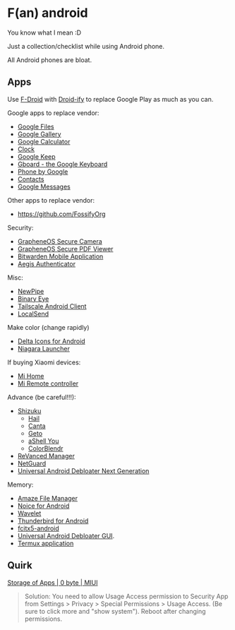 # F(an) android

You know what I mean :D

Just a collection/checklist while using Android phone.

All Android phones are bloat.

## Apps

Use [F-Droid](https://f-droid.org/en/) with
[Droid-ify](https://github.com/Droid-ify/client) to replace Google Play as much
as you can.

Google apps to replace vendor:

- [Google Files](https://play.google.com/store/apps/details?id=com.google.android.apps.nbu.files)
- [Google Gallery](https://play.google.com/store/apps/details?id=com.google.android.apps.photosgo)
- [Google Calculator](https://play.google.com/store/apps/details?id=com.google.android.calculator)
- [Clock](https://play.google.com/store/apps/details?id=com.google.android.deskclock)
- [Google Keep](https://play.google.com/store/apps/details?id=com.google.android.keep)
- [Gboard - the Google Keyboard](https://play.google.com/store/apps/details?id=com.google.android.inputmethod.latin)
- [Phone by Google](https://play.google.com/store/apps/details?id=com.google.android.dialer)
- [Contacts](https://play.google.com/store/apps/details?id=com.google.android.contacts)
- [Google Messages](https://play.google.com/store/apps/details?id=com.google.android.apps.messaging)

Other apps to replace vendor:

- https://github.com/FossifyOrg

Security:

- [GrapheneOS Secure Camera](https://github.com/GrapheneOS/Camera)
- [GrapheneOS Secure PDF Viewer](https://github.com/GrapheneOS/PdfViewer)
- [Bitwarden Mobile Application](https://github.com/bitwarden/mobile)
- [Aegis Authenticator](https://github.com/beemdevelopment/Aegis)

Misc:

- [NewPipe](https://github.com/TeamNewPipe/NewPipe/)
- [Binary Eye](https://github.com/markusfisch/BinaryEye)
- [Tailscale Android Client](https://github.com/tailscale/tailscale-android)
- [LocalSend](https://github.com/localsend/localsend)

Make color (change rapidly)

- [Delta Icons for Android](https://github.com/Delta-Icons/android)
- [Niagara Launcher](https://play.google.com/store/apps/details?id=bitpit.launcher)

If buying Xiaomi devices:

- [Mi Home](https://play.google.com/store/apps/details?id=com.xiaomi.smarthome)
- [Mi Remote controller](https://play.google.com/store/apps/details?id=com.duokan.phone.remotecontroller)

Advance (be careful!!!):

- [Shizuku](https://github.com/RikkaApps/Shizuku)
  - [Hail](https://github.com/aistra0528/Hail)
  - [Canta](https://github.com/samolego/Canta)
  - [Geto](https://github.com/JackEblan/Geto)
  - [aShell You](https://github.com/DP-Hridayan/aShellYou)
  - [ColorBlendr](https://github.com/Mahmud0808/ColorBlendr)
- [ReVanced Manager](https://github.com/ReVanced/revanced-manager)
- [NetGuard](https://github.com/M66B/NetGuard)
- [Universal Android Debloater Next Generation](https://github.com/Universal-Debloater-Alliance/universal-android-debloater-next-generation)

Memory:

- [Amaze File Manager](https://github.com/TeamAmaze/AmazeFileManager)
- [Noice for Android](https://github.com/trynoice/android-app)
- [Wavelet](https://play.google.com/store/apps/details?id=com.pittvandewitt.wavelet)
- [Thunderbird for Android](https://github.com/thunderbird/thunderbird-android)
- [fcitx5-android](https://github.com/fcitx5-android/fcitx5-android)
- [Universal Android Debloater GUI](https://github.com/0x192/universal-android-debloater).
- [Termux application](https://github.com/termux/termux-app)

## Quirk

[Storage of Apps | 0 byte | MIUI](https://xdaforums.com/t/storage-of-apps-0-byte-miui.4111401/)

> Solution: You need to allow Usage Access permission to Security App from
> Settings > Privacy > Special Permissions > Usage Access. (Be sure to click
> more and "show system"). Reboot after changing permissions.
